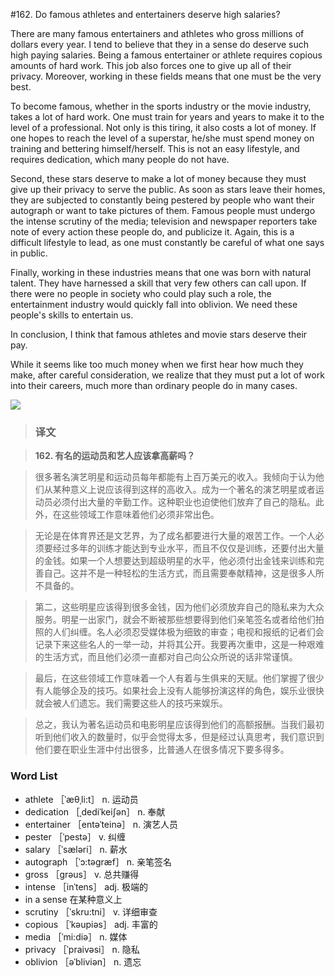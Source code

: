 #162. Do famous athletes and entertainers deserve high salaries?

There are many famous entertainers and athletes who gross millions of dollars every year. I tend to believe that they in a sense do deserve such high paying salaries. Being a famous entertainer or athlete requires copious amounts of hard work. This job also forces one to give up all of their privacy. Moreover, working in these fields means that one must be the very best.

To become famous, whether in the sports industry or the movie industry, takes a lot of hard work. One must train for years and years to make it to the level of a professional. Not only is this tiring, it also costs a lot of money. If one hopes to reach the level of a superstar, he/she must spend money on training and bettering himself/herself. This is not an easy lifestyle, and requires dedication, which many people do not have.

Second, these stars deserve to make a lot of money because they must give up their privacy to serve the public. As soon as stars leave their homes, they are subjected to constantly being pestered by people who want their autograph or want to take pictures of them. Famous people must undergo the intense scrutiny of the media; television and newspaper reporters take note of every action these people do, and publicize it. Again, this is a difficult lifestyle to lead, as one must constantly be careful of what one says in public.

Finally, working in these industries means that one was born with natural talent. They have harnessed a skill that very few others can call upon. If there were no people in society who could play such a role, the entertainment industry would quickly fall into oblivion. We need these people's skills to entertain us.

In conclusion, I think that famous athletes and movie stars deserve their pay.

While it seems like too much money when we first hear how much they make, after careful consideration, we realize that they must put a lot of work into their careers, much more than ordinary people do in many cases.

![](images/TOEFL-iBT-High-Score-Essays-162.jpg)

> ### 译文

> **162. 有名的运动员和艺人应该拿高薪吗？**

> 很多著名演艺明星和运动员每年都能有上百万美元的收入。我倾向于认为他们从某种意义上说应该得到这样的高收入。成为一个著名的演艺明星或者运动员必须付出大量的辛勤工作。这种职业也迫使他们放弃了自己的隐私。此外，在这些领域工作意味着他们必须非常出色。

> 无论是在体育界还是文艺界，为了成名都要进行大量的艰苦工作。一个人必须要经过多年的训练才能达到专业水平，而且不仅仅是训练，还要付出大量的金钱。如果一个人想要达到超级明星的水平，他必须付出金钱来训练和完善自己。这并不是一种轻松的生活方式，而且需要奉献精神，这是很多人所不具备的。

> 第二，这些明星应该得到很多金钱，因为他们必须放弃自己的隐私来为大众服务。明星一出家门，就会不断被那些想要得到他们亲笔签名或者给他们拍照的人们纠缠。名人必须忍受媒体极为细致的审查；电视和报纸的记者们会记录下来这些名人的一举一动，并将其公开。我要再次重申，这是一种艰难的生活方式，而且他们必须一直都对自己向公众所说的话非常谨慎。

> 最后，在这些领域工作意味着一个人有着与生俱来的天赋。他们掌握了很少有人能够企及的技巧。如果社会上没有人能够扮演这样的角色，娱乐业很快就会被人们遗忘。我们需要这些人的技巧来娱乐。

> 总之，我认为著名运动员和电影明星应该得到他们的高额报酬。当我们最初听到他们收入的数量时，似乎会觉得太多，但是经过认真思考，我们意识到他们要在职业生涯中付出很多，比普通人在很多情况下要多得多。

### Word List

 * athlete ［ˈæθˌli:t］ n. 运动员
 * dedication ［ˌdediˈkeiʃən］ n. 奉献
 * entertainer ［entəˈteinə］ n. 演艺人员
 * pester ［ˈpestə］ v. 纠缠
 * salary ［ˈsæləri］ n. 薪水
 * autograph ［ˈɔ:təgræf］ n. 亲笔签名
 * gross ［grəus］ v. 总共赚得
 * intense ［inˈtens］ adj. 极端的
 * in a sense 在某种意义上
 * scrutiny ［ˈskru:tni］ v. 详细审查
 * copious ［ˈkəupiəs］ adj. 丰富的
 * media ［ˈmi:diə］ n. 媒体
 * privacy ［ˈpraivəsi］ n. 隐私
 * oblivion ［əˈbliviən］ n. 遗忘
